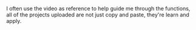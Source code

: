 I often use the video as reference to help guide me through the functions, all of the projects uploaded are not just copy and paste, they're learn and apply.

